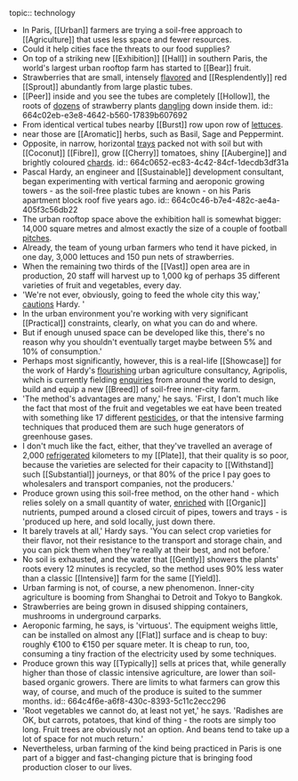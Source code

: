 topic:: technology

- In Paris, [[Urban]] farmers are trying a soil-free approach to [[Agriculture]] that uses less space and fewer resources.
- Could it help cities face the threats to our food supplies?
- On top of a striking new [[Exhibition]] [[Hall]] in southern Paris, the world's largest urban rooftop farm has started to [[Bear]] fruit.
- Strawberries that are small, intensely [flavored]([[Flavor]]) and [[Resplendently]] red [[Sprout]] abundantly from large plastic tubes.
- [[Peer]] inside and you see the tubes are completely [[Hollow]], the roots of [dozens]([[Dozen]]) of strawberry plants [dangling]([[Dangle]]) down inside them.
  id:: 664c02eb-e3e8-4642-b560-17839b607692
- From identical vertical tubes nearby [[Burst]] row upon row of [lettuces]([[Lettuce]]).
- near those are [[Aromatic]] herbs, such as Basil, Sage and Peppermint.
- Opposite, in narrow, horizontal [trays]([[Tray]]) packed not with soil but with [[Coconut]] [[Fibre]], grow [[Cherry]] tomatoes, shiny [[Aubergine]] and brightly coloured [chards]([[Chard]]).
  id:: 664c0652-ec83-4c42-84cf-1decdb3df31a
- Pascal Hardy, an engineer and [[Sustainable]] development consultant, began experimenting with vertical farming and aeroponic growing towers - as the soil-free plastic tubes are known - on his Paris apartment block roof five years ago.
  id:: 664c0c46-b7e4-482c-ae4a-405f3c56db22
- The urban rooftop space above the exhibition hall is somewhat bigger: 14,000 square metres and almost exactly the size of a couple of football [pitches]([[Pitch]]).
- Already, the team of young urban farmers who tend it have picked, in one day, 3,000 lettuces and 150 pun nets of strawberries.
- When the remaining two thirds of the [[Vast]] open area are in production, 20 staff will harvest up to 1,000 kg of perhaps 35 different varieties of fruit and vegetables, every day.
- 'We're not ever, obviously, going to feed the whole city this way,' [cautions]([[Caution]]) Hardy. '
- In the urban environment you're working with very significant [[Practical]] constraints, clearly, on what you can do and where.
- But if enough unused space can be developed like this, there's no reason why you shouldn't eventually target maybe between 5% and 10% of consumption.'
- Perhaps most significantly, however, this is a real-life [[Showcase]] for the work of Hardy's [flourishing]([[Flourish]]) urban agriculture consultancy, Agripolis, which is currently fielding [enquiries]([[Enquire]]) from around the world to design, build and equip a new [[Breed]] of soil-free inner-city farm.
- 'The method's advantages are many,' he says. 'First, I don't much like the fact that most of the fruit and vegetables we eat have been treated with something like 17 different [pesticides]([[Pesticide]]), or that the intensive farming techniques that produced them are such huge generators of greenhouse gases.
- I don't much like the fact, either, that they've travelled an average of 2,000 [refrigerated]([[Refrigerate]]) kilometers to my [[Plate]], that their quality is so poor, because the varieties are selected for their capacity to [[Withstand]] such [[Substantial]] journeys, or that 80% of the price I pay goes to wholesalers and transport companies, not the producers.'
- Produce grown using this soil-free method, on the other hand - which relies solely on a small quantity of water, [enriched]([[Enrich]]) with [[Organic]] nutrients, pumped around a closed circuit of pipes, towers and trays - is 'produced up here, and sold locally, just down there.
- It barely travels at all,' Hardy says. 'You can select crop varieties for their flavor, not their resistance to the transport and storage chain, and you can pick them when they're really at their best, and not before.'
- No soil is exhausted, and the water that [[Gently]] showers the plants' roots every 12 minutes is recycled, so the method uses 90% less water than a classic [[Intensive]] farm for the same [[Yield]].
- Urban farming is not, of course, a new phenomenon. Inner-city agriculture is booming from Shanghai to Detroit and Tokyo to Bangkok.
- Strawberries are being grown in disused shipping containers, mushrooms in underground carparks.
- Aeroponic farming, he says, is 'virtuous'. The equipment weighs little, can be installed on almost any [[Flat]] surface and is cheap to buy: roughly €100 to €150 per square meter. It is cheap to run, too, consuming a tiny fraction of the electricity used by some techniques.
- Produce grown this way [[Typically]] sells at prices that, while generally higher than those of classic intensive agriculture, are lower than soil-based organic growers. There are limits to what farmers can grow this way, of course, and much of the produce is suited to the summer months.
  id:: 664c4f6e-a6f8-430c-8393-5c11c2ecc296
- 'Root vegetables we cannot do, at least not yet,' he says. 'Radishes are OK, but carrots, potatoes, that kind of thing - the roots are simply too long. Fruit trees are obviously not an option. And beans tend to take up a lot of space for not much return.'
- Nevertheless, urban farming of the kind being practiced in Paris is one part of a bigger and fast-changing picture that is bringing food production closer to our lives.